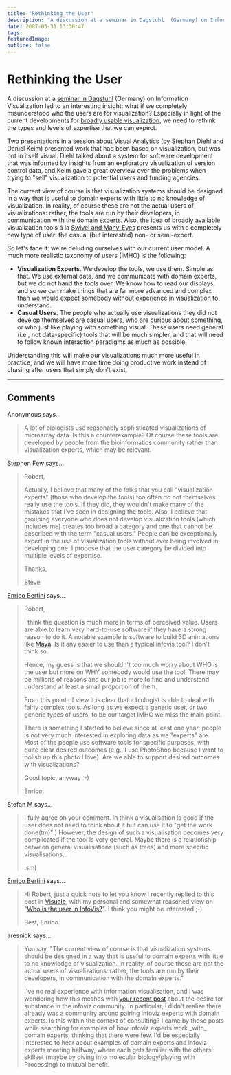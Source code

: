 ```yaml
---
title: "Rethinking the User"
description: "A discussion at a seminar in Dagstuhl  (Germany) on Information Visualization has led to an interesting insight: what if we completely misunderstood who the users are for visualization? Especially in light of the current developments for broadly usable visualization, we need to rethink the types and levels of expertise that we can expect."
date: 2007-05-31 13:30:47
tags: 
featuredImage: 
outline: false
---
```


# Rethinking the User

A discussion at a <a href="http://kathrin.dagstuhl.de/07221/">seminar in Dagstuhl</a> (Germany) on Information Visualization led to an interesting insight: what if we completely misunderstood who the users are for visualization? Especially in light of the current developments for <a href="/blog/visualization-sets-information-free.html">broadly usable visualization</a>, we need to rethink the types and levels of expertise that we can expect.

Two presentations in a session about Visual Analytics (by Stephan Diehl and Daniel Keim) presented work that had been based on visualization, but was not in itself visual. Diehl talked about a system for software development that was informed by insights from an exploratory visualization of version control data, and Keim gave a great overview over the problems when trying to "sell" visualization to potential users and funding agencies.

The current view of course is that visualization systems should be designed in a way that is useful to domain experts with little to no knowledge of visualization. In reality, of course these are not the actual users of visualizations: rather, the tools are run by their developers, in communication with the domain experts. Also, the idea of broadly available visualization tools á la <a href="/VisCrit/Swivel-vs-Many-Eyes.html">Swivel and Many-Eyes</a> presents us with a completely new type of user: the casual (but interested) non- or semi-expert.

So let's face it: we're deluding ourselves with our current user model. A much more realistic taxonomy of users (IMHO) is the following:
<ul>
	<li><strong>Visualization Experts</strong>. We develop the tools, we use them. Simple as that. We use external data, and we communicate with domain experts, but we do not hand the tools over. We know how to read our displays, and so we can make things that are far more advanced and complex than we would expect somebody without experience in visualization to understand.</li>
	<li><strong>Casual Users.</strong> The people who actually use visualizations they did not develop themselves are casual users, who are curious about something, or who just like playing with something visual. These users need general (i.e., not data-specific) tools that will be much simpler, and that will need to follow known interaction paradigms as much as possible.</li>
</ul>
Understanding this will make our visualizations much more useful in practice, and we will have more time doing productive work instead of chasing after users that simply don't exist.


<PostedBy />


<aside class="comments">

---
## Comments

Anonymous says…
>	A lot of biologists use reasonably sophisticated visualizations of microarray data. Is this a counterexample? Of course these tools are developed by people from the bioinformatics community rather than visualization experts, which may be relevant.

<a href="http://www.perceptualedge.com" rel="nofollow noopener" target="_blank">Stephen Few</a> says…
>	Robert,
>	
>	Actually, I believe that many of the folks that you call "visualization experts" (those who develop the tools) too often do not themselves really use the tools. If they did, they wouldn't make many of the mistakes that I've seen in designing the tools. Also, I believe that grouping everyone who does not develop visualization tools (which includes me) creates too broad a category and one that cannot be described with the term "casual users." People can be exceptionally expert in the use of visualization tools without ever being involved in developing one. I propose that the user category be divided into multiple levels of expertise. 
>	
>	Thanks,
>	
>	Steve

<a href="http://diuf.unifr.ch/people/bertinie/visuale/" rel="nofollow noopener" target="_blank">Enrico Bertini</a> says…
>	Robert,
>	
>	I think the question is much more in terms of perceived value. Users are able to learn very hard-to-use software if they have a strong reason to do it. A notable example is software to build 3D animations like <a href="http://usa.autodesk.com/adsk/servlet/index?siteID=123112&id=7635018">Maya</a>. Is it any easier to use than a typical infovis tool? I don't think so.
>	
>	Hence, my guess is that we shouldn't too much worry about WHO is the user but more on WHY somebody would use the tool. There may be millions of reasons and our job is more to find and understand understand at least a small proportion of them.
>	
>	From this point of view it is clear that a biologist is able to deal with fairly complex tools. As long as we expect a generic user, or two generic types of users, to be our target IMHO we miss the main point.
>	
>	There is something I started to believe since at least one year: people is not very much interested in exploring data as we "experts" are. Most of the people use software tools for specific purposes, with quite clear desired outcomes (e.g., I use PhotoShop because I want to polish up this photo I love). Are we able to support desired outcomes with visualizations?
>	
>	Good topic, anyway :-)
>	
>	Enrico.

Stefan M says…
>	I fully agree on your comment. In think a visualisation is good if the user does not need to think about it but can use it to "get the work done(tm)":) However, the design of such a visualisation becomes very complicated if the tool is very general. Maybe there is a relationship between general visualisations (such as trees) and more specific visualisations...
>	
>	:sm)

<a href="http://diuf.unifr.ch/people/bertinie/visuale/" rel="nofollow noopener" target="_blank">Enrico Bertini</a> says…
>	Hi Robert, just a quick note to let you know I recently replied to this post in <a href="http://diuf.unifr.ch/people/bertinie/visuale/">Visuale</a>, with my personal and somewhat reasoned view on "<a href="http://diuf.unifr.ch/people/bertinie/visuale/2007/07/whos_the_user_in_infovis.html">Who is the user in InfoVis?</a>". I think you might be interested ;-)
>	
>	Best,
>	Enrico.

aresnick says…
>	<p>You say, "The current view of course is that visualization systems should be designed in a way that is useful to domain experts with little to no knowledge of visualization. In reality, of course these are not the actual users of visualizations: rather, the tools are run by their developers, in communication with the domain experts."</p>
>	<p> </p>
>	<p>I've no real experience with information visualization, and I was wondering how this meshes with <a href="../../blog/2009/a-better-vis-web-community.html">your recent post</a> about the desire for substance in the infoviz community.  In particular, I didn't realize there already was a community around pairing infoviz experts with domain experts.  Is this within the context of consulting?  I came by these posts while searching for examples of how infoviz experts work _with_ domain experts, thinking that there were few.  I'd be especially interested to hear about examples of domain experts and infoviz experts meeting halfway, where each gets familiar with the others' skillset (maybe by diving into molecular biology/playing with Processing) to mutual benefit.</p>

</aside>

